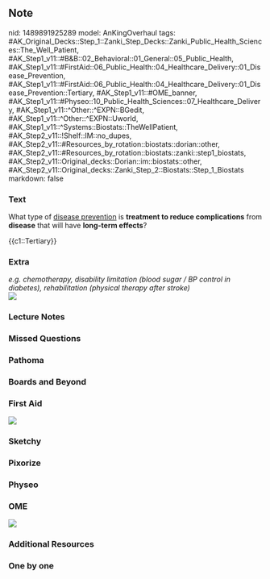 ## Note
nid: 1489891925289
model: AnKingOverhaul
tags: #AK_Original_Decks::Step_1::Zanki_Step_Decks::Zanki_Public_Health_Sciences::The_Well_Patient, #AK_Step1_v11::#B&B::02_Behavioral::01_General::05_Public_Health, #AK_Step1_v11::#FirstAid::06_Public_Health::04_Healthcare_Delivery::01_Disease_Prevention, #AK_Step1_v11::#FirstAid::06_Public_Health::04_Healthcare_Delivery::01_Disease_Prevention::Tertiary, #AK_Step1_v11::#OME_banner, #AK_Step1_v11::#Physeo::10_Public_Health_Sciences::07_Healthcare_Delivery, #AK_Step1_v11::^Other::^EXPN::BGedit, #AK_Step1_v11::^Other::^EXPN::Uworld, #AK_Step1_v11::^Systems::Biostats::TheWellPatient, #AK_Step2_v11::!Shelf::IM::no_dupes, #AK_Step2_v11::#Resources_by_rotation::biostats::dorian::other, #AK_Step2_v11::#Resources_by_rotation::biostats::zanki::step1_biostats, #AK_Step2_v11::Original_decks::Dorian::im::biostats::other, #AK_Step2_v11::Original_decks::Zanki_Step_2::Biostats::Step_1_Biostats
markdown: false

### Text
What type of <u>disease prevention</u> is <b>treatment to reduce
complications</b> from <b>disease</b> that will have <b>long-term
effects</b>?
<div>
  {{c1::Tertiary}}
</div>

### Extra
<div>
  <i>e.g. chemotherapy, disability limitation (blood sugar / BP
  control in diabetes), rehabilitation (physical therapy after
  stroke)</i>
</div>
<div><img src="paste-72520522792961.jpg"></div>

### Lecture Notes


### Missed Questions


### Pathoma


### Boards and Beyond


### First Aid
<img src="tmpyk5ZVU.png">

### Sketchy


### Pixorize


### Physeo


### OME
<div class="ome-widget">
  <a href="https://onlinemeded.org?ref=anki"><img src=
  "_OME_AnkiFlashcards_General_4.png"></a>
</div>

### Additional Resources


### One by one

